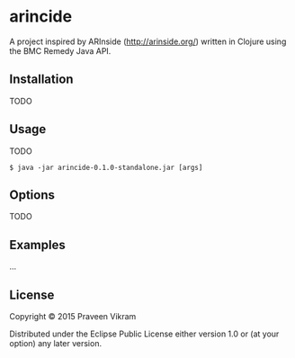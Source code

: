 # arincide

A project inspired by ARInside (http://arinside.org/) written in Clojure using the BMC Remedy Java API.

## Installation

TODO

## Usage

TODO

    $ java -jar arincide-0.1.0-standalone.jar [args]

## Options

TODO

## Examples

...

## License

Copyright © 2015 Praveen Vikram

Distributed under the Eclipse Public License either version 1.0 or (at
your option) any later version.
